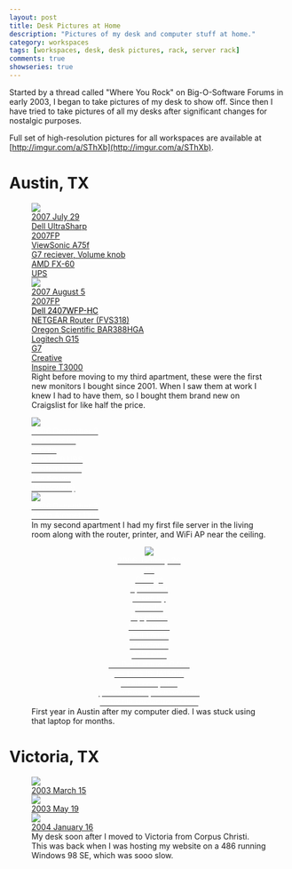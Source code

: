 ```yaml
---
layout: post
title: Desk Pictures at Home
description: "Pictures of my desk and computer stuff at home."
category: workspaces
tags: [workspaces, desk, desk pictures, rack, server rack]
comments: true
showseries: true
---
```


Started by a thread called "Where You Rock" on Big-O-Software Forums in early 2003, I began to take pictures of my desk
to show off. Since then I have tried to take pictures of all my desks after significant changes for nostalgic purposes.

Full set of high-resolution pictures for all workspaces are available at
[http://imgur.com/a/SThXb](http://imgur.com/a/SThXb).

# Austin, TX

<figure class="half">
    <!-- workspaces_2007-07-29_desk-home.jpg -->
    <a href="http://imgur.com/pM49e"><div class="annotparent"><img src="http://i.imgur.com/pM49em.jpg">
        <div class="annotation shadow-inverted" style="left:2%;top:2%">2007 July 29</div>
        <div class="annotation shadow-inverted" style="left:45%;top:25%">Dell UltraSharp<br />2007FP</div>
        <div class="annotation shadow-inverted" style="left:3%;top:40%">ViewSonic A75f</div>
        <div class="annotation shadow-inverted" style="left:60%;top:40%">G7 reciever, Volume knob</div>
        <div class="annotation shadow-inverted" style="left:70%;top:67%">AMD FX-60</div>
        <div class="annotation shadow-inverted" style="left:50%;top:72%">UPS</div>
    </div></a>
    <!-- workspaces_2007-08-05_desk-home.jpg -->
    <a href="http://imgur.com/ZFAgg"><div class="annotparent"><img src="http://i.imgur.com/ZFAggm.jpg">
        <div class="annotation shadow-inverted" style="left:2%;top:2%">2007 August 5</div>
        <div class="annotation shadow-inverted" style="left:15%;top:15%">2007FP</div>
        <div class="annotation shadow" style="left:50%;top:15%;color:#000">Dell 2407WFP-HC</div>
        <div class="annotation shadow-inverted" style="left:15%;top:40%">NETGEAR Router (FVS318)</div>
        <div class="annotation shadow-inverted" style="right:13%;top:50%">Oregon Scientific BAR388HGA</div>
        <div class="annotation shadow-inverted" style="left:38%;top:72%">Logitech G15</div>
        <div class="annotation shadow-inverted" style="left:84%;top:80%">G7</div>
        <div class="annotation shadow-inverted" style="left:10%;top:85%">Creative<br />Inspire T3000</div>
    </div></a>
    <figcaption>Right before moving to my third apartment, these were the first new monitors I bought since 2001. When I
    saw them at work I knew I had to have them, so I bought them brand new on Craigslist for like half the price.
    </figcaption>
</figure>

<figure class="half">
    <!-- workspaces_2006-12-02_corner-server.jpg -->
    <a href="http://imgur.com/0kKzZ"><div class="annotparent" style="color:#FFF"><img src="http://i.imgur.com/0kKzZm.jpg">
        <div class="annotation shadow-inverted" style="left:2%;top:2%">2006 December 2</div>
        <div class="annotation" style="left:50%;top:10%">HP LaserJet<br />2100tn</div>
        <div class="annotation" style="right:46%;top:48%">SUA1500 UPS</div>
        <div class="annotation shadow-inverted" style="left:63%;top:53%">Custom Linux<br />File Server<br />(Slackware)</div>
    </div></a>
    <!-- workspaces_2006-12-02_corner-wifi.jpg -->
    <a href="http://imgur.com/Tgb0n"><div class="annotparent" style="color:#FFF"><img src="http://i.imgur.com/Tgb0nm.jpg">
        <div class="annotation shadow-inverted" style="left:2%;top:2%">2006 December 2</div>
        <div class="annotation" style="left:10%;top:20%">Cisco Aironet 1100</div>
    </div></a>
    <figcaption>In my second apartment I had my first file server in the living room along with the router, printer,
    and WiFi AP near the ceiling.</figcaption>
</figure>

<figure>
    <!-- workspaces_2006-01-26_desk-home.jpg -->
    <a href="http://imgur.com/1gx0i"><div class="annotparent" style="color:#FFF;text-align:center"><img src="http://i.imgur.com/1gx0il.jpg">
        <div class="annotation shadow-inverted" style="left:2%;top:2%">2006 January 26</div>
        <div class="annotation" style="left:55%;top:13%">TV</div>
        <div class="annotation" style="left:83%;top:15%">College<br />apartment</div>
        <div class="annotation" style="left:82%;top:40%">Taken by<br />friend's<br />flip phone</div>
        <div class="annotation" style="left:33%;top:45%">Some used<br />Dell 17inch</div>
        <div class="annotation" style="left:53%;top:48%">ViewSonic<br />A75f CRT</div>
        <div class="annotation" style="left:50%;top:65%">&lt;-- Dell Latitude C400</div>
        <div class="annotation" style="left:68%;top:85%">&lt;-- UPS (SUA1500)</div>
        <div class="annotation" style="left:30%;top:87%">Dead computer<br />(motherboard) behind chair</div>
        <div class="annotation" style="left:2%;top:95%">Linux file server under bed</div>
    </div></a>
    <figcaption>First year in Austin after my computer died.  I was stuck using that laptop for months.</figcaption>
</figure>

# Victoria, TX

<figure class="third">
    <!-- workspaces_2003-03-15_desk-home.jpg -->
    <a href="http://imgur.com/yG3Le"><div class="annotparent"><img src="http://i.imgur.com/yG3Lem.jpg">
        <div class="annotation shadow-inverted" style="left:2%;top:2%">2003 March 15</div>
    </div></a>
    <!-- workspaces_2003-05-19_desk-home.jpg -->
    <a href="http://imgur.com/1MVIa"><div class="annotparent"><img src="http://i.imgur.com/1MVIam.jpg">
        <div class="annotation shadow-inverted" style="left:2%;top:2%">2003 May 19</div>
    </div></a>
    <!-- workspaces_2004-01-16_desk-home.jpg -->
    <a href="http://imgur.com/WeVzG"><div class="annotparent"><img src="http://i.imgur.com/WeVzGm.jpg">
        <div class="annotation shadow-inverted" style="left:2%;top:2%">2004 January 16</div>
    </div></a>
    <figcaption>My desk soon after I moved to Victoria from Corpus Christi.  This was back when I was hosting my
    website on a 486 running Windows 98 SE, which was sooo slow.</figcaption>
</figure>

